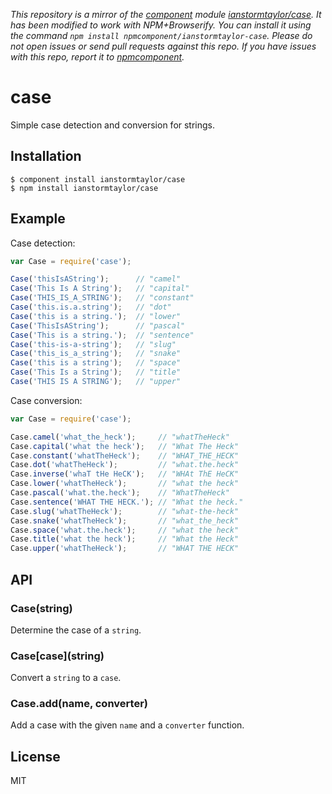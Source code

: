 *This repository is a mirror of the [component](http://component.io) module [ianstormtaylor/case](http://github.com/ianstormtaylor/case). It has been modified to work with NPM+Browserify. You can install it using the command `npm install npmcomponent/ianstormtaylor-case`. Please do not open issues or send pull requests against this repo. If you have issues with this repo, report it to [npmcomponent](https://github.com/airportyh/npmcomponent).*
# case

  Simple case detection and conversion for strings.

## Installation

    $ component install ianstormtaylor/case
    $ npm install ianstormtaylor/case

## Example
    
Case detection:
```js
var Case = require('case');

Case('thisIsAString');      // "camel"
Case('This Is A String');   // "capital"
Case('THIS_IS_A_STRING');   // "constant"
Case('this.is.a.string');   // "dot"
Case('this is a string.');  // "lower"
Case('ThisIsAString');      // "pascal"
Case('This is a string.');  // "sentence"
Case('this-is-a-string');   // "slug"
Case('this_is_a_string');   // "snake"
Case('this is a string');   // "space"
Case('This Is a String');   // "title"
Case('THIS IS A STRING');   // "upper"
```

Case conversion:
```js
var Case = require('case');

Case.camel('what_the_heck');     // "whatTheHeck"
Case.capital('what the heck');   // "What The Heck"
Case.constant('whatTheHeck');    // "WHAT_THE_HECK"
Case.dot('whatTheHeck');         // "what.the.heck"
Case.inverse('whaT tHe HeCK');   // "WHAt ThE HeCK"
Case.lower('whatTheHeck');       // "what the heck"
Case.pascal('what.the.heck');    // "WhatTheHeck"
Case.sentence('WHAT THE HECK.'); // "What the heck."
Case.slug('whatTheHeck');        // "what-the-heck"
Case.snake('whatTheHeck');       // "what_the_heck"
Case.space('what.the.heck');     // "what the heck"
Case.title('what the heck');     // "What the Heck"
Case.upper('whatTheHeck');       // "WHAT THE HECK"
```

## API

### Case(string)

  Determine the case of a `string`.
  
### Case[case]\(string\)

  Convert a `string` to a `case`.

### Case.add(name, converter)

  Add a case with the given `name` and a `converter` function.

## License

  MIT
